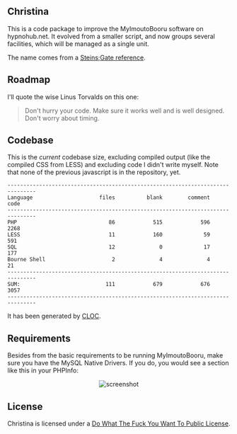 ## Christina

This is a code package to improve the MyImoutoBooru software on hypnohub.net.
It evolved from a smaller script, and now groups several facilities, which
will be managed as a single unit.

The name comes from a [Steins;Gate reference](http://www.youtube.com/watch?v=a-GqSWsISVs).

## Roadmap

I'll quote the wise Linus Torvalds on this one:

> Don't hurry your code. Make sure it works well and is well designed. Don't worry about timing.

## Codebase

This is the *current* codebase size, excluding compiled output (like the compiled CSS from LESS) and excluding code I didn't write myself. Note that none of the previous javascript is in the repository, yet.

    -------------------------------------------------------------------------------
    Language                     files          blank        comment           code
    -------------------------------------------------------------------------------
    PHP                             86            515            596           2268
    LESS                            11            160             59            591
    SQL                             12              0             17            177
    Bourne Shell                     2              4              4             21
    -------------------------------------------------------------------------------
    SUM:                           111            679            676           3057
    -------------------------------------------------------------------------------

It has been generated by [CLOC](http://cloc.sourceforge.net).

## Requirements

Besides from the basic requirements to be running MyImoutoBooru, make sure you have the MySQL Native Drivers. If you do, you would see a section like this in your PHPInfo:

<p align="center"><img alt="screenshot" src="https://raw.github.com/stem-cell/christina/master/doc/images/mysqlnd.png" /></p>

## License

Christina is licensed under a [Do What The Fuck You Want To Public License](http://www.wtfpl.net/).
